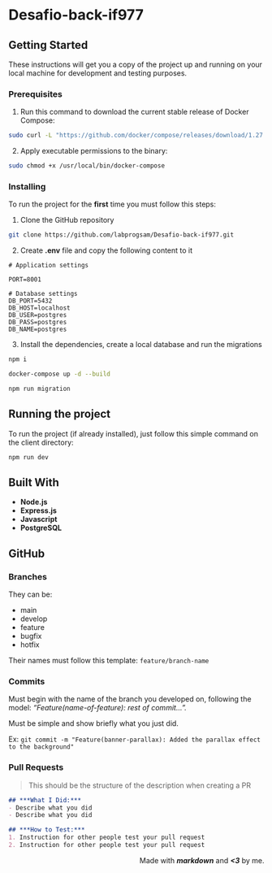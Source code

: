 # Desafio-back-if977

## Getting Started
These instructions will get you a copy of the project up and running on your local machine for development and testing purposes.

### Prerequisites

1. Run this command to download the current stable release of Docker Compose:
```bash
sudo curl -L "https://github.com/docker/compose/releases/download/1.27.4/docker-compose-$(uname -s)-$(uname -m)" -o /usr/local/bin/docker-compose
```

2. Apply executable permissions to the binary:
```bash
sudo chmod +x /usr/local/bin/docker-compose
```

### Installing
To run the project for the **first** time you must follow this steps:

1. Clone the GitHub repository
```bash
git clone https://github.com/labprogsam/Desafio-back-if977.git
```

2. Create **.env** file and copy the following content to it

```dotenv
# Application settings

PORT=8001

# Database settings
DB_PORT=5432
DB_HOST=localhost
DB_USER=postgres
DB_PASS=postgres
DB_NAME=postgres

```

3. Install the dependencies, create a local database and run the migrations
```bash
npm i
```

```bash
docker-compose up -d --build
```

```bash
npm run migration
```

## Running the project
To run the project (if already installed), just follow this simple command on the client directory:

```bash
npm run dev
```

## Built With
* **Node.js**
* **Express.js**
* **Javascript**
* **PostgreSQL**

## GitHub

### Branches
They can be:
+ main
+ develop
+ feature
+ bugfix
+ hotfix

Their names must follow this template: `feature/branch-name`

### Commits
Must begin with the name of the branch you developed on, following the model: _“Feature(name-of-feature): rest of commit…”._

Must be simple and show briefly what you just did.

Ex: `git commit -m "Feature(banner-parallax): Added the parallax effect to the background"`

### Pull Requests

> This should be the structure of the description when creating a PR

```markdown
## ***What I Did:***
- Describe what you did
- Describe what you did

## ***How to Test:***
1. Instruction for other people test your pull request
2. Instruction for other people test your pull request
```


<p align="right">
  Made with <b><i>markdown</i></b> and <b><i><3</i></b> by me.
</p>
